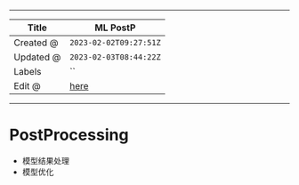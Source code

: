 -----

| Title     | ML PostP                                              |
| --------- | ----------------------------------------------------- |
| Created @ | `2023-02-02T09:27:51Z`                                |
| Updated @ | `2023-02-03T08:44:22Z`                                |
| Labels    | \`\`                                                  |
| Edit @    | [here](https://github.com/junxnone/aiwiki/issues/370) |

-----

# PostProcessing

  - 模型结果处理
  - 模型优化
